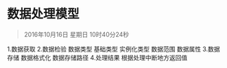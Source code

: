 # 数据处理模型
> 2016年10月16日 星期日 10时40分24秒 

1.数据获取
2.数据检验
    数据类型
        基础类型
        实例化类型
    数据范围
    数据属性
3.数据存储
    数据格式化
    数据存储路径
4.处理结果
    根据处理中断地方返回值
